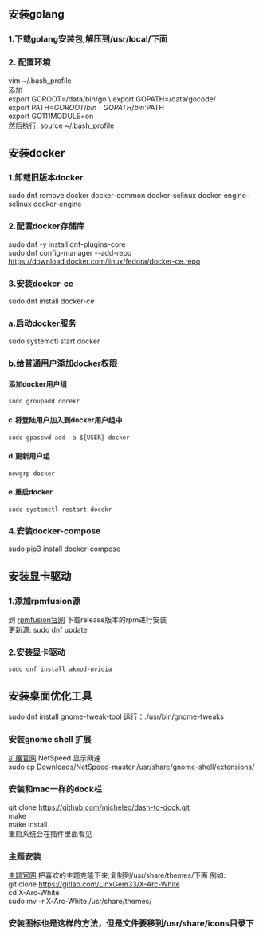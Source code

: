 ## 安装golang  

### 1.下载golang安装包,解压到/usr/local/下面

### 2. 配置环境
  vim ~/.bash_profile  \
  添加 \
  export GOROOT=/data/bin/go \ 
  export GOPATH=/data/gocode/ \
  export PATH=$GOROOT/bin:GOPATH/bin:$PATH \
  export GO111MODULE=on \
  然后执行: source ~/.bash_profile
## 安装docker 
  ### 1.卸载旧版本docker
  sudo dnf remove docker docker-common docker-selinux docker-engine-selinux docker-engine
  ### 2.配置docker存储库
  sudo dnf -y install dnf-plugins-core \
  sudo dnf config-manager --add-repo https://download.docker.com/linux/fedora/docker-ce.repo 
  ### 3.安装docker-ce
  sudo dnf install docker-ce
  ### a.启动docker服务
  sudo systemctl start docker
  ### b.给普通用户添加docker权限
  #### 添加docker用户组
    sudo groupadd docekr
  #### c.将登陆用户加入到docker用户组中
    sudo gpasswd add -a ${USER} docker
  #### d.更新用户组
    newgrp docker
  #### e.重启docker
    sudo systemctl restart docekr
 ### 4.安装docker-compose
 sudo pip3 install docker-compose
 ## 安装显卡驱动
 ### 1.添加rpmfusion源
 到 [rpmfusion官网](https://rpmfusion.org/) 下载release版本的rpm进行安装  \
 更新源: sudo dnf update
 ### 2.安装显卡驱动
    sudo dnf install akmod-nvidia
 
## 安装桌面优化工具
sudo dnf install gnome-tweak-tool
运行：./usr/bin/gnome-tweaks
### 安装gnome shell 扩展
[扩展官网](https://extensions.gnome.org/)
NetSpeed 显示网速 \
sudo cp Downloads/NetSpeed-master /usr/share/gnome-shell/extensions/
### 安装和mac一样的dock栏
git clone https://github.com/micheleg/dash-to-dock.git \
make \
make install \
重启系统会在插件里面看见
### 主题安装
[主题官网](https://www.gnome-look.org/)
把喜欢的主题克隆下来,复制到/usr/share/themes/下面
例如: \
git clone https://gitlab.com/LinxGem33/X-Arc-White \
cd X-Arc-White \
sudo mv -r X-Arc-White /usr/share/themes/
### 安装图标也是这样的方法，但是文件要移到/usr/share/icons目录下
